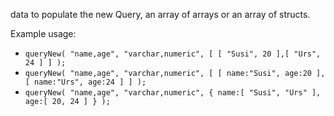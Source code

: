 data to populate the new Query, an array of arrays or an array of structs.

Example usage:

- ```queryNew( "name,age", "varchar,numeric", [ [ "Susi", 20 ],[ "Urs", 24 ] ] );```
- ```queryNew( "name,age", "varchar,numeric", [ [ name:"Susi", age:20 ], [ name:"Urs", age:24 ] ] );```
- ```queryNew( "name,age", "varchar,numeric", { name:[ "Susi", "Urs" ], age:[ 20, 24 ] } );```
